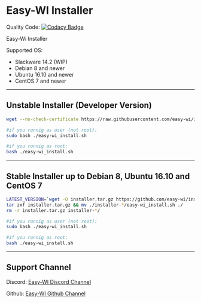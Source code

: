 # Easy-WI Installer

Quality Code: [![Codacy Badge](https://api.codacy.com/project/badge/Grade/577d1ee61d234585968cc5acbfb2a726)](https://www.codacy.com/app/Lacrimosa99/Easy-WI_Installer?utm_source=github.com&amp;utm_medium=referral&amp;utm_content=easy-wi/installer&amp;utm_campaign=Badge_Grade)

Easy-Wi Installer

Supported OS:
  - Slackware 14.2 (WIP)
  - Debian 8 and newer
  - Ubuntu 16.10 and newer
  - CentOS 7 and newer

___

## Unstable Installer (Developer Version)
  
```sh 
wget --no-check-certificate https://raw.githubusercontent.com/easy-wi/installer/master/easy-wi_install.sh

#if you runnig as user (not root):
sudo bash ./easy-wi_install.sh

#if you runnig as root:
bash ./easy-wi_install.sh
```

___

## Stable Installer up to Debian 8, Ubuntu 16.10 and CentOS 7
  
```sh
LATEST_VERSION=`wget -O installer.tar.gz https://github.com/easy-wi/installer/archive/2.3.tar.gz
tar zxf installer.tar.gz && mv ./installer-*/easy-wi_install.sh ./
rm -r installer.tar.gz installer-*/

#if you runnig as user (not root):
sudo bash ./easy-wi_install.sh

#if you runnig as root:
bash ./easy-wi_install.sh
```

___

## Support Channel
Discord: [Easy-WI Discord Channel](https://discord.gg/quJvvfF)

Github: [Easy-WI Github Channel](https://github.com/easy-wi/installer/issues)
